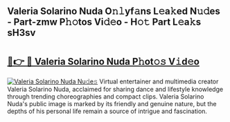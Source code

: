 ## Valeria Solarino Nuda O𝚗𝚕yf𝚊ns L𝚎a𝚔ed N𝚞𝚍es - Part-zmw P𝚑𝚘tos Vi𝚍𝚎o - H𝚘𝚝 Part L𝚎a𝚔s sH3sv

# <h2><a href="http://kfe85x.oniu.top/?m=Valeria+Solarino+Nuda">🔗👉 🔴 Valeria Solarino Nuda P𝚑ot𝚘𝚜 V𝚒d𝚎o</a></h2>

[![Valeria Solarino Nuda Nu𝚍e𝚜](https://i.imgur.com/0qMVB7G.gif)](http://kfe85x.oniu.top/?m=Valeria+Solarino+Nuda)
Virtual entertainer and multimedia creator Valeria Solarino Nuda, acclaimed for sharing dance and lifestyle knowledge through trending choreographies and compact clips. Valeria Solarino Nuda's public image is marked by its friendly and genuine nature, but the depths of his personal life remain a source of intrigue and fascination.  
